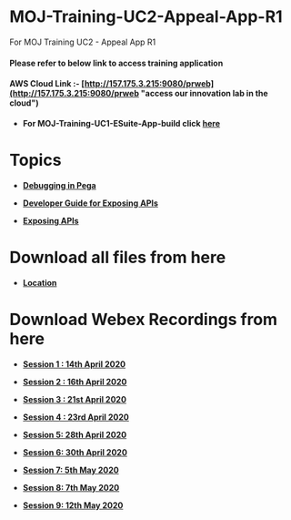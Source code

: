 # MOJ-Training-UC2-Appeal-App-R1
For MOJ Training UC2 - Appeal App R1

#### Please refer to below link to access training application 

#### AWS Cloud Link :- [http://157.175.3.215:9080/prweb](http://157.175.3.215:9080/prweb "access our innovation lab in the cloud")

* **For MOJ-Training-UC1-ESuite-App-build click [here](https://github.com/eai-systems/MOJ-Training-UC1-ESuite-App-build "Click here to go")**

# Topics

* **[Debugging in Pega](https://1drv.ms/p/s!AltO6Pkun9hUsUlWCKqRrh95dKOf?e=EvEGXx "Click here to view")**

* **[Developer Guide for Exposing APIs](https://1drv.ms/w/s!AltO6Pkun9hUsUh02RcZ45w4cSQ1?e=GPd7YM "Click here to view")**

* **[Exposing APIs](https://1drv.ms/p/s!AltO6Pkun9hUsUpEcvHYH_wm2FTA?e=bvvcrS "Click here to view")**

# Download all files from here
* **[Location](https://github.com/eai-systems/MOJ-Training-UC2-Appeal-App-R1/tree/master/Files/Topics "Click here to go")**

# Download Webex Recordings from here
 * **[Session 1 : 14th April 2020](https://1drv.ms/u/s!AvVEPrDDwal9i-tdA5RNOyG2nH59cQ?e=fhN6wo "Click here to go")**

 * **[Session 2 : 16th April 2020](https://1drv.ms/u/s!AvVEPrDDwal9i-50Bdon8gLGiGBAxA?e=9NcK2Z "Click here to go")**

 * **[Session 3 : 21st April 2020](https://1drv.ms/u/s!AvVEPrDDwal9i-51XetRgI4zoFtwzg?e=BTwBTZ "Click here to go")**

 * **[Session 4 : 23rd April 2020](https://1drv.ms/u/s!AvVEPrDDwal9i-5yK527OP0NsDVP6Q?e=ekOOAg "Click here to go")**
 
 * **[Session 5: 28th April 2020](https://1drv.ms/u/s!AvVEPrDDwal9i-8RNSggfpXVu_03_w?e=4ld3g9 "Click here to go")**
 
 * **[Session 6: 30th April 2020](https://1drv.ms/u/s!AvVEPrDDwal9i_EEkRUwVhMejmYzQw?e=vXsQC8 "Click here to go")**

 * **[Session 7: 5th May 2020](https://meetings.webex.com/collabs/url/sYmHQsasFKLrrKWPkqpQwRMGwq7-l0HQHtvaIhRPuoS00000 "Click here to go")**
 
 * **[Session 8: 7th May 2020](https://meetings.webex.com/collabs/url/yR1bIGv4HN6VdMLswPAprtxaU5qSXyOcVT-20U836c000000 "Click here to go")**

 * **[Session 9: 12th May 2020](https://meetings.webex.com/collabs/url/YXKqEO_0u3DbrGhn2NI4ZiLHH2tCaP2hwcpPJSZ7iJa00000 "Click here to go")**


 
